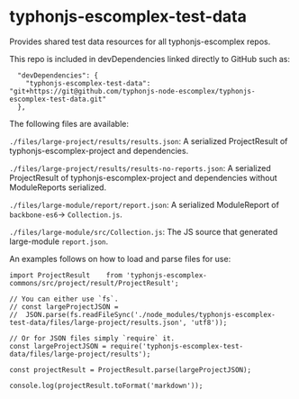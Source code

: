 # typhonjs-escomplex-test-data
Provides shared test data resources for all typhonjs-escomplex repos.

This repo is included in devDependencies linked directly to GitHub such as:
```
  "devDependencies": {
    "typhonjs-escomplex-test-data": "git+https://git@github.com/typhonjs-node-escomplex/typhonjs-escomplex-test-data.git"
  },
```

The following files are available:

`./files/large-project/results/results.json`: A serialized ProjectResult of typhonjs-escomplex-project and dependencies. 

`./files/large-project/results/results-no-reports.json`: A serialized ProjectResult of typhonjs-escomplex-project and dependencies without ModuleReports serialized. 

`./files/large-module/report/report.json`: A serialized ModuleReport of `backbone-es6`-> `Collection.js`. 

`./files/large-module/src/Collection.js`: The JS source that generated large-module `report.json`. 

An examples follows on how to load and parse files for use:
```
import ProjectResult    from 'typhonjs-escomplex-commons/src/project/result/ProjectResult';

// You can either use `fs`.
// const largeProjectJSON = 
//  JSON.parse(fs.readFileSync('./node_modules/typhonjs-escomplex-test-data/files/large-project/results.json', 'utf8'));

// Or for JSON files simply `require` it.
const largeProjectJSON = require('typhonjs-escomplex-test-data/files/large-project/results');

const projectResult = ProjectResult.parse(largeProjectJSON);

console.log(projectResult.toFormat('markdown'));
```
